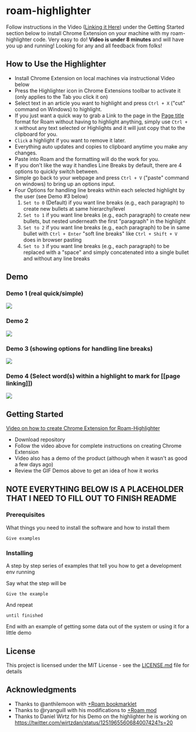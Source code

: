# roam-highlighter

Follow instructions in the Video ([Linking it Here](https://www.screencast.com/t/7vYK9qMGqIyY)) under the Getting Started section below to install Chrome Extension on your machine with my roam-highlighter code. Very easy to do! **Video is under 8 minutes** and will have you up and running! Looking for any and all feedback from folks!

## How to Use the Highlighter

- Install Chrome Extension on local machines via instructional Video below
- Press the Highlighter icon in Chrome Extensions toolbar to activate it (only applies to the Tab you click it on)
- Select text in an article you want to highlight and press `Ctrl + X` ("cut" command on Windows) to highlight.
- If you just want a quick way to grab a Link to the page in the [Page title](URL) format for Roam without having to highlight anything, simply use `Ctrl + X` without any text selected or Highlights and it will just copy that to the clipboard for you.
- `Click` a highlight if you want to remove it later.
- Everything auto updates and copies to clipboard anytime you make any changes.
- Paste into Roam and the formatting will do the work for you.
- If you don't like the way it handles Line Breaks by default, there are 4 options to quickly switch between.
- Simple go back to your webpage and press `Ctrl + V` ("paste" command on windows) to bring up an options input.
- Four Options for handling line breaks within each selected highlight by the user (see Demo #3 below)
  1. `Set to 0` (Default) if you want line breaks (e.g., each paragraph) to create new bullets at same hierarchy/level
  2. `Set to 1` if you want line breaks (e.g., each paragraph) to create new bullets, but nested underneath the first "paragraph" in the highlight
  3. `Set to 2` if you want line breaks (e.g., each paragraph) to be in same bullet with `Ctrl + Enter` "soft line breaks" like `Ctrl + Shift + V` does in browser pasting
  4. `Set to 3` if you want line breaks (e.g., each paragraph) to be replaced with a "space" and simply concatenated into a single bullet and without any line breaks

## Demo

### Demo 1 (real quick/simple)

![](https://user-images.githubusercontent.com/64155612/81344586-e2408100-906b-11ea-9601-5b6082c6de5f.gif)

### Demo 2

![](https://user-images.githubusercontent.com/64155612/81142339-4b1ce180-8f24-11ea-908b-add409f0c7d4.gif)

### Demo 3 (showing options for handling line breaks)

![](https://user-images.githubusercontent.com/64155612/81344530-c3da8580-906b-11ea-9696-3abce1d0a912.gif)

### Demo 4 (Select word(s) within a highlight to mark for [[page linking]])

![](https://user-images.githubusercontent.com/64155612/81480345-0a4ff180-91de-11ea-8a10-6e4b5527c5e7.gif)

## Getting Started

[Video on how to create Chrome Extension for Roam-Highlighter](https://www.screencast.com/t/7vYK9qMGqIyY)

- Download repository
- Follow the video above for complete instructions on creating Chrome Extension
- Video also has a demo of the product (although when it wasn't as good a few days ago)
- Review the GIF Demos above to get an idea of how it works

## NOTE EVERYTHING BELOW IS A PLACEHOLDER THAT I NEED TO FILL OUT TO FINISH README

### Prerequisites

What things you need to install the software and how to install them

```
Give examples
```

### Installing

A step by step series of examples that tell you how to get a development env running

Say what the step will be

```
Give the example
```

And repeat

```
until finished
```

End with an example of getting some data out of the system or using it for a little demo

## License

This project is licensed under the MIT License - see the [LICENSE.md](LICENSE.md) file for details

## Acknowledgments

* Thanks to @anthilemoon with [+Roam bookmarklet](https://github.com/anthilemoon/plus-roam)
* Thanks to @ryanguill with his modifications to [+Roam mod](https://github.com/ryanguill/plus-roam/tree/development)
* Thanks to Daniel Wirtz for his Demo on the highlighter he is working on https://twitter.com/wirtzdan/status/1251965560684007424?s=20
